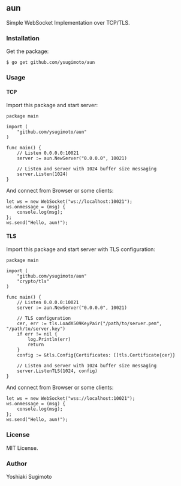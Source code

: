 ## aun

Simple WebSocket Implementation over TCP/TLS.

### Installation

Get the package:

```
$ go get github.com/ysugimoto/aun
```

### Usage

#### TCP

Import this package and start server:

```
package main

import (
    "github.com/ysugimoto/aun"
)

func main() {
    // Listen 0.0.0.0:10021
    server := aun.NewServer("0.0.0.0", 10021)

    // Listen and server with 1024 buffer size messaging
    server.Listen(1024)
}
```

And connect from Browser or some clients:

```
let ws = new WebSocket("ws://localhost:10021");
ws.onmessage = (msg) {
    console.log(msg);
};
ws.send("Hello, aun!");
```

#### TLS

Import this package and start server with TLS configuration:

```
package main

import (
    "github.com/ysugimoto/aun"
    "crypto/tls"
)

func main() {
    // Listen 0.0.0.0:10021
    server := aun.NewServer("0.0.0.0", 10021)

    // TLS configuration
    cer, err := tls.LoadX509KeyPair("/path/to/server.pem", "/path/to/server.key")
    if err != nil {
        log.Println(err)
        return
    }
    config := &tls.Config{Certificates: []tls.Certificate{cer}}

    // Listen and server with 1024 buffer size messaging
    server.ListenTLS(1024, config)
}
```

And connect from Browser or some clients:

```
let ws = new WebSocket("wss://localhost:10021");
ws.onmessage = (msg) {
    console.log(msg);
};
ws.send("Hello, aun!");
```

### License

MIT License.

### Author

Yoshiaki Sugimoto

